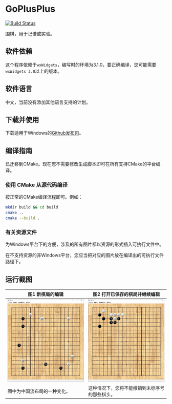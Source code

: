 # GoPlusPlus

[![Build Status](https://travis-ci.org/Krantz-XRF/GoPlusPlus.svg?branch=master)](https://travis-ci.org/Krantz-XRF/GoPlusPlus)

围棋，用于记谱或实验。

## 软件依赖

这个程序依赖于`wxWidgets`，编写时的环境为3.1.0，要正确编译，您可能需要`wxWidgets 3.0`以上的版本。

## 软件语言

中文，当前没有添加其他语言支持的计划。

## 下载并使用

下载适用于Windows的[Github发布包](https://github.com/Krantz-XRF/GoPlusPlus/releases/tag/v1.0)。

## 编译指南

已迁移到CMake。现在您不需要修改生成脚本即可在所有支持CMake的平台编译。

### 使用 CMake 从源代码编译

按正常的CMake编译流程即可。例如：

```bash
mkdir build && cd build
cmake ..
cmake --build .
```

### 有关资源文件

为Windows平台下的方便，涉及的所有图片都以资源的形式插入可执行文件中。

在不支持资源的非Windows平台，您应当把对应的图片放在编译出的可执行文件路径下。

## 运行截图

| 图1 新棋局的编辑                 | 图2 打开已保存的棋局并继续编辑                 |
| -------------------------------- | ---------------------------------------------- |
| ![New-Game](screenshots/new.jpg) | ![Reopen-Game](screenshots/reopen.jpg)         |
| 图中为中国流布局的一种变化。     | 这种情况下，您将不能撤销到未标序号的那些棋步。 |
